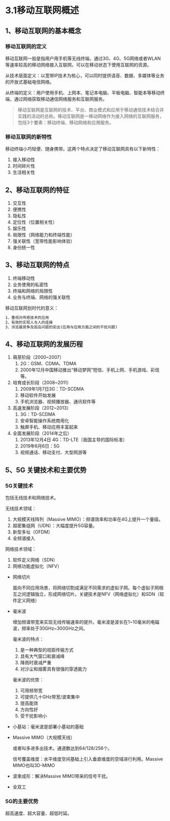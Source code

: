 # 3.1移动互联网概述

## 1、移动互联网的基本概念

### 移动互联网的定义

移动互联网一般是指用户用手机等无线终端，通过3G、4G、5G网络或者WLAN等速率较高的移动网络接入互联网，可以在移动状态下使用互联网的资源。

从技术层面定义：以宽带IP技术为核心，可以同时提供语音、数据、多媒体等业务的开放式基础电信网络。

从终端的定义：用户使用手机、上网本、笔记本电脑、平板电脑、智能本等移动终端，通过网络获取移动通信网络服务和互联网服务。

> 移动互联网是互联网的技术、平台、商业模式和应用于移动通信技术结合并实践的活动的总称。移动互联网是一移动网络作为接入网络的互联网服务，包括3个要素：移动终端、移动网络和应用服务。

### 移动互联网的新特性

移动终端小巧轻便、随身携带。这两个特点决定了移动互联网具有以下新特性：

1. 接入移动性
2. 时间碎片性
3. 生活相关性

## 2、移动互联网的特征

1. 交互性
2. 便携性
3. 隐私性
4. 定位性（位置相关性）
5. 娱乐性
6. 局限性（网络能力和终端性能）
7. 强关联性（宽带性能影响体验）
8. 身份统一性



## 3、移动互联网的特点

1. 终端移动性
2. 业务使用的私密性
3. 终端和网络的局限性
4. 业务与终端、网络的强关联性



移动互联网划时代的意义：

```tex
1、重视对传感技术的应用
2、有效的实现人与人的连接
3、浏览器竞争及孤岛问题的突出(应用与应用方面之间的干扰问题)
```

## 4、移动互联网的发展历程

1. 萌芽阶段（2000~2007）
   1. 2G：GSM、CDMA、TDMA
   2. 2000年12月中国移动推出“移动梦网”短信、手机上网、手机游戏、彩信等。
2. 培育成长阶段（2008~2011）
   1. 2009年1月7日3G：TD-SCDMA
   2. 移动软件开始发展
   3. 手机浏览器、视频播放器、通讯软件等
3. 高速发展阶段（2012~2013）
   1. 3G：TD-SCDMA
   2. 安卓智能操作系统商用化
   3. 触屏手机、移动应用丰富起来
4. 全面发展阶段（2014年之后）
   1. 2013年12月4日 4G：TD-LTE（我国主导的国际标准）
   2. 2019年6月6日：5G
   3. 视频通话、移动支付、大型网游等

## 5、5G 关键技术和主要优势

### 5G关键技术

包括无线技术和网络技术。

无线技术领域：

1. 大规模天线阵列（Massive MIMO）：频谱效率和功率在4G上提升一个量级。
2. 超密集组网（UDN）：大幅度提升5G容量。
3. 新型多址（OFDM）
4. 全频谱接入

网络技术领域：

1. 软件定义网络（SDN）
2. 网络功能虚拟化（NFV）



- 网络切片

  面向不同应用场景，将网络切割成满足不同需求的虚拟子网。每个虚拟子网相互之间逻辑独立，形成网络切片。关键技术是NFV（网络虚拟化）和SDN（软件定义网络）

- 毫米波

  增加频谱带宽来实现无线传输速率的提升。毫米波是波长在1~10毫米的电磁波，频率处于30GHz~300GHz之间。

  毫米波的特点：

  1. 是一种典型的视距传输方式
  2. 具有大气窗口和衰减峰
  3. 降雨时衰减严重
  4. 对沙尘和烟雾具有很强的穿透能力

  

  毫米波的优势：

  1. 可用频带宽
  2. 可提供几十GHz带宽/波束集中
  3. 提高能效
  4. 方向性好
  5. 受干扰影响小

- 小基站：毫米波是部署小基站的基础

- Massive MIMO（大规模天线）

  或者叫多进多出技术。通道数达到64/128/256个。

  信号覆盖维度：水平维度空间基础上引入垂直维度的空域进行利用。Massive MIMO也叫3D-MIMO

- 波束成形：解决Massive MIMO带来的信号干扰。

- 全双工



### 5G的主要优势

超高速度、超大容量、超低时延。







